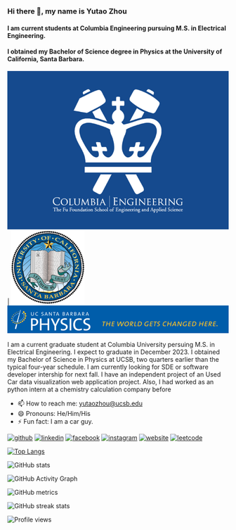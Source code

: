 ### Hi there 👋, my name is Yutao Zhou
#### I am current students at Columbia Engineering pursuing M.S. in Electrical Engineering.
#### I obtained my Bachelor of Science degree in Physics at the University of California, Santa Barbara.
![](https://github.com/Yutao-Zhou/Yutao-Zhou/blob/main/Columbia_Engineering.png) | ![](https://github.com/Yutao-Zhou/Yutao-Zhou/blob/main/UCSB_Logo.png)
![](https://github.com/Yutao-Zhou/Yutao-Zhou/blob/main/Physics_banner.png)

I am a current graduate student at Columbia University persuing M.S. in Electrical Engineering. I expect to graduate in December 2023. I obtained my Bachelor of Science in Physics at UCSB, two quarters earlier than the typical four-year schedule. I am currently looking for SDE or software developer intership for next fall. I have an independent project of an Used Car data visualization web application project. Also, I had worked as an python intern at a chemistry calculation company before

- 📫 How to reach me: yutaozhou@ucsb.edu 
- 😄 Pronouns: He/Him/His 
- ⚡ Fun fact: I am a car guy. 

[<img src='https://cdn.jsdelivr.net/npm/simple-icons@3.0.1/icons/github.svg' alt='github' height='40'>](https://github.com/Yutao-Zhou)  [<img src='https://cdn.jsdelivr.net/npm/simple-icons@3.0.1/icons/linkedin.svg' alt='linkedin' height='40'>](https://www.linkedin.com/in/yutao-zhou/)  [<img src='https://cdn.jsdelivr.net/npm/simple-icons@3.0.1/icons/facebook.svg' alt='facebook' height='40'>](https://www.facebook.com/yutao.zhou.3)  [<img src='https://cdn.jsdelivr.net/npm/simple-icons@3.0.1/icons/instagram.svg' alt='instagram' height='40'>](https://www.instagram.com/yutao_zhou666/)  [<img src='https://cdn.jsdelivr.net/npm/simple-icons@3.0.1/icons/icloud.svg' alt='website' height='40'>](https://yutao-zhou.github.io/CV/)  [<img src='https://cdn.jsdelivr.net/npm/simple-icons@3.0.1/icons/leetcode.svg' alt='leetcode' height='40'>](https://leetcode.com/YutaoZhou/)  

[![Top Langs](https://github-readme-stats.vercel.app/api/top-langs/?username=Yutao-Zhou)](https://github.com/anuraghazra/github-readme-stats)

![GitHub stats](https://github-readme-stats.vercel.app/api?username=Yutao-Zhou&show_icons=true&count_private=true)  

![GitHub Activity Graph](https://activity-graph.herokuapp.com/graph?username=Yutao-Zhou)  

![GitHub metrics](https://metrics.lecoq.io/Yutao-Zhou)  

![GitHub streak stats](https://github-readme-streak-stats.herokuapp.com/?user=Yutao-Zhou)  

![Profile views](https://gpvc.arturio.dev/Yutao-Zhou)  